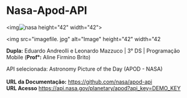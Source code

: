 # Nasa-Apod-API
<img![nasa](https://user-images.githubusercontent.com/101806906/229294885-5339f337-e9eb-4573-8fef-21fe6ed59708.png) height="42" width="42">

<img src="imagefile. jpg" alt="Image" height="42" width="42


**Dupla:** Eduardo Andreolli e Leonardo Mazzuco | 3° DS | Programação Mobile (**Prof°:** Aline Firmino Brito)<br>

API selecionada: Astronomy Picture of the Day (APOD - NASA)<br><br>
**URL da Documentação:** https://github.com/nasa/apod-api<br>
**URL Acesso** https://api.nasa.gov/planetary/apod?api_key=DEMO_KEY<br>
